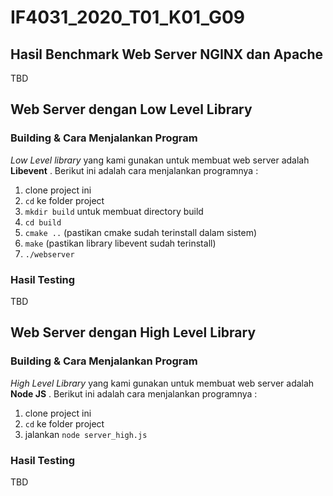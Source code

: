 # IF4031_2020_T01_K01_G09

## Hasil Benchmark Web Server NGINX dan Apache 

TBD

## Web Server dengan Low Level Library

### Building & Cara Menjalankan Program

*Low Level library* yang kami gunakan untuk membuat web server adalah **Libevent** . Berikut ini adalah cara menjalankan programnya :
1. clone project ini
2. `cd` ke folder project
3. `mkdir build` untuk membuat directory build
4. `cd build`
5. `cmake ..` (pastikan cmake sudah terinstall dalam sistem)
6. `make` (pastikan library libevent sudah terinstall)
7. `./webserver`

### Hasil Testing

TBD

## Web Server dengan High Level Library

### Building & Cara Menjalankan Program

*High Level Library* yang kami gunakan untuk membuat web server adalah **Node JS** . Berikut ini adalah cara menjalankan programnya : 
1. clone project ini
2. `cd` ke folder project
3. jalankan `node server_high.js`

### Hasil Testing

TBD
